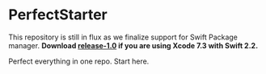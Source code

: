 # PerfectStarter

This repository is still in flux as we finalize support for Swift Package manager.
**Download [release-1.0](https://github.com/PerfectlySoft/Perfect/releases/tag/v1.0.0) if you are using Xcode 7.3 with Swift 2.2.**

Perfect everything in one repo. Start here.
